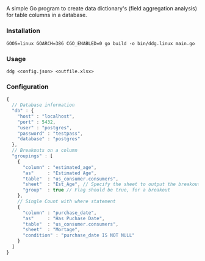 ##

A simple Go program to create data dictionary's (field aggregation analysis) for table columns in a database.


### Installation

`
GOOS=linux GOARCH=386 CGO_ENABLED=0 go build -o bin/ddg.linux main.go
`

### Usage
`
ddg <config.json> <outfile.xlsx>
`

### Configuration

```javascript
{
  // Database information
  "db" : {
    "host" : "localhost",
    "port" : 5432,
    "user" : "postgres",
    "password" : "testpass",
    "database" : "postgres"
  },
  // Breakouts on a column
  "groupings" : [
    {
      "column" : "estimated_age",
      "as"     : "Estimated Age",
      "table"  : "us_consumer.consumers",
      "sheet"  : "Est_Age", // Specify the sheet to output the breakout
      "group"  : true // Flag should be true, for a breakout
    },
    // Single Count with where statement
    {
      "column" : "purchase_date",
      "as"     : "Has Puchase Date",
      "table"  : "us_consumer.consumers",
      "sheet"  : "Mortage",
      "condition" : "purchase_date IS NOT NULL"
    }
  ]
}
```
